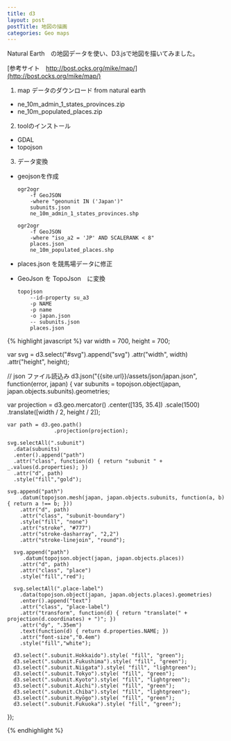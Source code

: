 ```yaml
---
title: d3
layout: post
postTitle: 地図の描画 
categories: Geo maps
---
```


<div id="svg"></div>

Natural Earth　の地図データを使い、D3.jsで地図を描いてみました。

[参考サイト　http://bost.ocks.org/mike/map/](http://bost.ocks.org/mike/map/)

1. map データのダウンロード from natural earth
  * ne_10m_admin_1_states_provinces.zip
  * ne_10m_populated_places.zip

2. toolのインストール
  * GDAL
  * topojson

3. データ変換
  * geojsonを作成
   
        ogr2ogr    
            -f GeoJSON    
            -where "geonunit IN ('Japan')"    
            subunits.json    
            ne_10m_admin_1_states_provinces.shp

        ogr2ogr    
            -f GeoJSON    
            -where "iso_a2 = 'JP' AND SCALERANK < 8"    
            places.json    
            ne_10m_populated_places.shp
  * places.json を競馬場データに修正
  * GeoJson を TopoJson　に変換
        
        topojson    
            --id-property su_a3    
            -p NAME    
            -p name    
            -o japan.json    
            -- subunits.json    
            places.json

{% highlight javascript %}
var width = 700,
   height = 700;

var svg = d3.select("#svg").append("svg")
                           .attr("width", width)
                           .attr("height", height);

// json ファイル読込み
d3.json("{{site.url}}/assets/json/japan.json", function(error, japan) {
  var subunits = topojson.object(japan, japan.objects.subunits).geometries;
    
  var projection = d3.geo.mercator()
                        .center([135, 35.4])
                        .scale(1500)
                        .translate([width / 2, height / 2]);

    var path = d3.geo.path()
                   .projection(projection);
  
    svg.selectAll(".subunit")
      .data(subunits)
      .enter().append("path")
      .attr("class", function(d) { return "subunit " + _.values(d.properties); })
      .attr("d", path)
      .style("fill","gold");

    svg.append("path")
        .datum(topojson.mesh(japan, japan.objects.subunits, function(a, b) { return a !== b; }))
        .attr("d", path)
        .attr("class", "subunit-boundary")
        .style("fill", "none")
        .attr("stroke", "#777")
        .attr("stroke-dasharray", "2,2")
        .attr("stroke-linejoin", "round");  

      svg.append("path")
         .datum(topojson.object(japan, japan.objects.places))
        .attr("d", path)
        .attr("class", "place")
        .style("fill","red");

      svg.selectAll(".place-label")
        .data(topojson.object(japan, japan.objects.places).geometries)
        .enter().append("text")
        .attr("class", "place-label")
        .attr("transform", function(d) { return "translate(" + projection(d.coordinates) + ")"; })
        .attr("dy", ".35em")
        .text(function(d) { return d.properties.NAME; })
        .attr("font-size","0.4em")
        .style("fill","white");

      d3.select(".subunit.Hokkaido").style( "fill", "green");
      d3.select(".subunit.Fukushima").style( "fill", "green");
      d3.select(".subunit.Niigata").style( "fill", "lightgreen");
      d3.select(".subunit.Tokyo").style( "fill", "green");
      d3.select(".subunit.Kyoto").style( "fill", "lightgreen");
      d3.select(".subunit.Aichi").style( "fill", "green");
      d3.select(".subunit.Chiba").style( "fill", "lightgreen");
      d3.select(".subunit.Hyōgo").style( "fill", "green");
      d3.select(".subunit.Fukuoka").style( "fill", "green");

  });

{% endhighlight %}

<script src="http://d3js.org/d3.v3.min.js"></script>
<script src="http://d3js.org/topojson.v0.min.js"></script>
<script src="http://koyamatch.com/js/underscore.js"></script>
<script type="text/javascript">
  var width = 700,
     height = 700;

  var svg = d3.select("#svg").append("svg")
                             .attr("width", width)
                             .attr("height", height);

  d3.json("{{site.url}}/assets/json/japan.json", function(error, japan) {
    var subunits = topojson.object(japan, japan.objects.subunits).geometries;
    
    var projection = d3.geo.mercator()
                          .center([135, 35.4])
                          .scale(1500)
                          .translate([width / 2, height / 2]);

    var path = d3.geo.path()
                   .projection(projection);
  
    svg.selectAll(".subunit")
      .data(subunits)
      .enter().append("path")
      .attr("class", function(d) { return "subunit " + _.values(d.properties); })
      .attr("d", path)
      .style("fill","gold");

    svg.append("path")
        .datum(topojson.mesh(japan, japan.objects.subunits, function(a, b) { return a !== b; }))
        .attr("d", path)
        .attr("class", "subunit-boundary")
        .style("fill", "none")
        .attr("stroke", "#777")
        .attr("stroke-dasharray", "2,2")
        .attr("stroke-linejoin", "round");  

      svg.append("path")
         .datum(topojson.object(japan, japan.objects.places))
        .attr("d", path)
        .attr("class", "place")
        .style("fill","red");

      svg.selectAll(".place-label")
        .data(topojson.object(japan, japan.objects.places).geometries)
        .enter().append("text")
        .attr("class", "place-label")
        .attr("transform", function(d) { return "translate(" + projection(d.coordinates) + ")"; })
        .attr("dy", ".35em")
        .text(function(d) { return d.properties.NAME; })
        .attr("font-size","0.4em")
        .style("fill","white");

      d3.select(".subunit.Hokkaido").style( "fill", "green");
      d3.select(".subunit.Fukushima").style( "fill", "green");
      d3.select(".subunit.Niigata").style( "fill", "lightgreen");
      d3.select(".subunit.Tokyo").style( "fill", "green");
      d3.select(".subunit.Kyoto").style( "fill", "lightgreen");
      d3.select(".subunit.Aichi").style( "fill", "green");
      d3.select(".subunit.Chiba").style( "fill", "lightgreen");
      d3.select(".subunit.Hyōgo").style( "fill", "green");
      d3.select(".subunit.Fukuoka").style( "fill", "green");

  });
  var zoom = d3.behavior.zoom()
    .on("zoom",function() {
        g.attr("transform","translate("+ 
            d3.event.translate.join(",")+")scale("+d3.event.scale+")");
        g.selectAll("path")  
            .attr("d", path.projection(projection)); 
});

svg.call(zoom)
</script>
